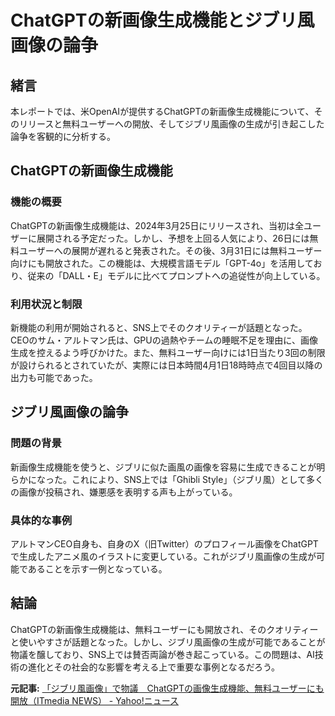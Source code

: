 # ChatGPTの新画像生成機能とジブリ風画像の論争

## 緒言

本レポートでは、米OpenAIが提供するChatGPTの新画像生成機能について、そのリリースと無料ユーザーへの開放、そしてジブリ風画像の生成が引き起こした論争を客観的に分析する。

## ChatGPTの新画像生成機能

### 機能の概要

ChatGPTの新画像生成機能は、2024年3月25日にリリースされ、当初は全ユーザーに展開される予定だった。しかし、予想を上回る人気により、26日には無料ユーザーへの展開が遅れると発表された。その後、3月31日には無料ユーザー向けにも開放された。この機能は、大規模言語モデル「GPT-4o」を活用しており、従来の「DALL・E」モデルに比べてプロンプトへの追従性が向上している。

### 利用状況と制限

新機能の利用が開始されると、SNS上でそのクオリティーが話題となった。CEOのサム・アルトマン氏は、GPUの過熱やチームの睡眠不足を理由に、画像生成を控えるよう呼びかけた。また、無料ユーザー向けには1日当たり3回の制限が設けられるとされていたが、実際には日本時間4月1日18時時点で4回目以降の出力も可能であった。

## ジブリ風画像の論争

### 問題の背景

新画像生成機能を使うと、ジブリに似た画風の画像を容易に生成できることが明らかになった。これにより、SNS上では「Ghibli Style」（ジブリ風）として多くの画像が投稿され、嫌悪感を表明する声も上がっている。

### 具体的な事例

アルトマンCEO自身も、自身のX（旧Twitter）のプロフィール画像をChatGPTで生成したアニメ風のイラストに変更している。これがジブリ風画像の生成が可能であることを示す一例となっている。

## 結論

ChatGPTの新画像生成機能は、無料ユーザーにも開放され、そのクオリティーと使いやすさが話題となった。しかし、ジブリ風画像の生成が可能であることが物議を醸しており、SNS上では賛否両論が巻き起こっている。この問題は、AI技術の進化とその社会的な影響を考える上で重要な事例となるだろう。

**元記事:** [「ジブリ風画像」で物議　ChatGPTの画像生成機能、無料ユーザーにも開放（ITmedia NEWS） - Yahoo!ニュース](https://news.yahoo.co.jp/articles/f8270d489f2a86c39944971ccdfb2f94032db570)